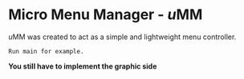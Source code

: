 # Micro Menu Manager - *u*MM

*u*MM was created to act as a simple and lightweight menu controller.

```
Run main for example.
```

**You still have to implement the graphic side**



